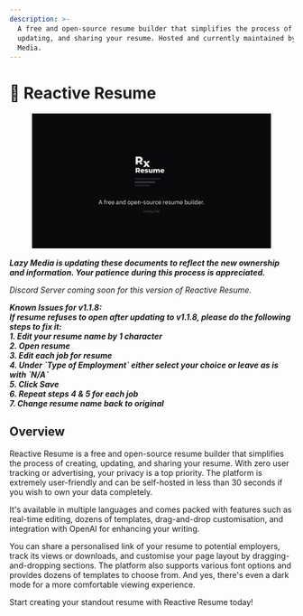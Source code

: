 ```yaml
---
description: >-
  A free and open-source resume builder that simplifies the process of creating,
  updating, and sharing your resume. Hosted and currently maintained by Lazy
  Media.
---
```


# 👋 Reactive Resume

<figure><img src=".gitbook/assets/Introduction.jpg" alt=""><figcaption></figcaption></figure>

_**Lazy Media is updating these documents to reflect the new ownership and information. Your patience during this process is appreciated.**_

_Discord Server coming soon for this version of Reactive Resume._

_**Known Issues for v1.1.8:**_\
_**If resume refuses to open after updating to v1.1.8, please do the following steps to fix it:**_\
_**1. Edit your resume name by 1 character**_\
_**2. Open resume**_\
_**3. Edit each job for resume**_\
_**4. Under \`Type of Employment\` either select your choice or leave as is with \`N/A\`**_\
_**5. Click Save**_\
_**6. Repeat steps 4 & 5 for each job**_\
_**7. Change resume name back to original**_

## Overview

Reactive Resume is a free and open-source resume builder that simplifies the process of creating, updating, and sharing your resume. With zero user tracking or advertising, your privacy is a top priority. The platform is extremely user-friendly and can be self-hosted in less than 30 seconds if you wish to own your data completely.

It's available in multiple languages and comes packed with features such as real-time editing, dozens of templates, drag-and-drop customisation, and integration with OpenAI for enhancing your writing.

You can share a personalised link of your resume to potential employers, track its views or downloads, and customise your page layout by dragging-and-dropping sections. The platform also supports various font options and provides dozens of templates to choose from. And yes, there's even a dark mode for a more comfortable viewing experience.

Start creating your standout resume with Reactive Resume today!
